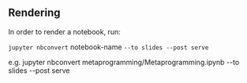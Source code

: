 ## Rendering

In order to render a notebook, run:

`jupyter nbconvert` notebook-name `--to slides --post serve`

e.g. jupyter nbconvert metaprogramming/Metaprogramming.ipynb --to slides --post serve
